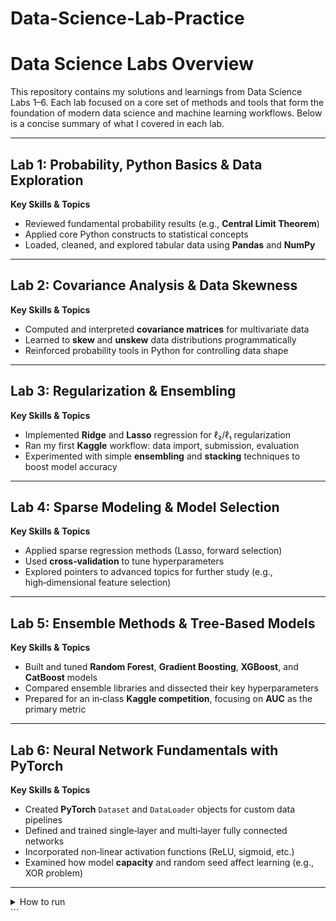 # Data-Science-Lab-Practice


# Data Science Labs Overview

This repository contains my solutions and learnings from Data Science Labs 1–6. Each lab focused on a core set of methods and tools that form the foundation of modern data science and machine learning workflows. Below is a concise summary of what I covered in each lab.

---

## Lab 1: Probability, Python Basics & Data Exploration

**Key Skills & Topics**  
- Reviewed fundamental probability results (e.g., **Central Limit Theorem**)  
- Applied core Python constructs to statistical concepts  
- Loaded, cleaned, and explored tabular data using **Pandas** and **NumPy**

---

## Lab 2: Covariance Analysis & Data Skewness

**Key Skills & Topics**  
- Computed and interpreted **covariance matrices** for multivariate data  
- Learned to **skew** and **unskew** data distributions programmatically  
- Reinforced probability tools in Python for controlling data shape

---

## Lab 3: Regularization & Ensembling

**Key Skills & Topics**  
- Implemented **Ridge** and **Lasso** regression for ℓ₂/ℓ₁ regularization  
- Ran my first **Kaggle** workflow: data import, submission, evaluation  
- Experimented with simple **ensembling** and **stacking** techniques to boost model accuracy

---

## Lab 4: Sparse Modeling & Model Selection

**Key Skills & Topics**  
- Applied sparse regression methods (Lasso, forward selection)  
- Used **cross‑validation** to tune hyperparameters  
- Explored pointers to advanced topics for further study (e.g., high‑dimensional feature selection)

---

## Lab 5: Ensemble Methods & Tree‑Based Models

**Key Skills & Topics**  
- Built and tuned **Random Forest**, **Gradient Boosting**, **XGBoost**, and **CatBoost** models  
- Compared ensemble libraries and dissected their key hyperparameters  
- Prepared for an in‑class **Kaggle competition**, focusing on **AUC** as the primary metric

---

## Lab 6: Neural Network Fundamentals with PyTorch

**Key Skills & Topics**  
- Created **PyTorch** `Dataset` and `DataLoader` objects for custom data pipelines  
- Defined and trained single‑layer and multi‑layer fully connected networks  
- Incorporated non‑linear activation functions (ReLU, sigmoid, etc.)  
- Examined how model **capacity** and random seed affect learning (e.g., XOR problem)

---

<details>
<summary>How to run</summary>

1. **Clone** this repo  
   ```bash
   git clone https://github.com/your‑username/Neural‑Engineering‑Project.git
   cd Neural‑Engineering‑Project
   ```

2. **Install** dependencies  
   ```bash
   pip install -r requirements.txt
   ```

3. **Explore** each lab folder (e.g., `Lab1/`, `Lab2/`, …) for notebooks and data files.

4. **Run** the provided Jupyter notebooks or Python scripts to reproduce analyses.

</details>
```
